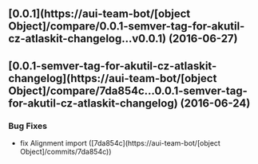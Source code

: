 <a name="0.0.1"></a>
## [0.0.1](https://aui-team-bot/[object Object]/compare/0.0.1-semver-tag-for-akutil-cz-atlaskit-changelog...v0.0.1) (2016-06-27)



<a name="0.0.1-semver-tag-for-akutil-cz-atlaskit-changelog"></a>
## [0.0.1-semver-tag-for-akutil-cz-atlaskit-changelog](https://aui-team-bot/[object Object]/compare/7da854c...0.0.1-semver-tag-for-akutil-cz-atlaskit-changelog) (2016-06-24)


### Bug Fixes

* fix Alignment import ([7da854c](https://aui-team-bot/[object Object]/commits/7da854c))



